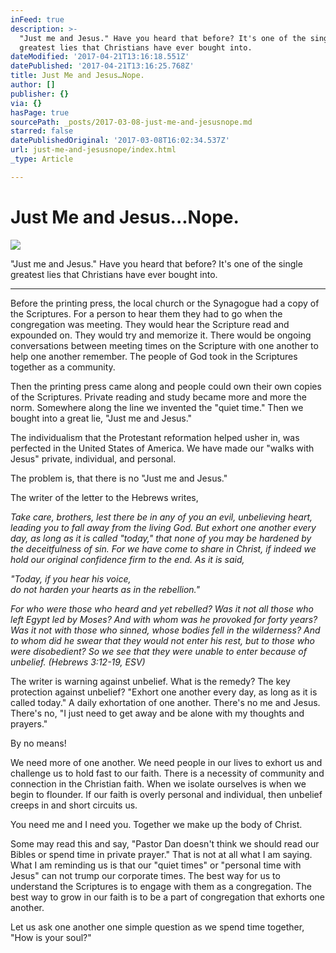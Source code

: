 ```yaml
---
inFeed: true
description: >-
  "Just me and Jesus." Have you heard that before? It's one of the single
  greatest lies that Christians have ever bought into.
dateModified: '2017-04-21T13:16:18.551Z'
datePublished: '2017-04-21T13:16:25.768Z'
title: Just Me and Jesus…Nope.
author: []
publisher: {}
via: {}
hasPage: true
sourcePath: _posts/2017-03-08-just-me-and-jesusnope.md
starred: false
datePublishedOriginal: '2017-03-08T16:02:34.537Z'
url: just-me-and-jesusnope/index.html
_type: Article

---
```

# Just Me and Jesus...Nope.
![](https://the-grid-user-content.s3-us-west-2.amazonaws.com/55672ef5-26d8-4665-9ae6-6f6df0835d1a.jpg)

"Just me and Jesus." Have you heard that before? It's one of the single greatest lies that Christians have ever bought into.

---

Before the printing press, the local church or the Synagogue had a copy of the Scriptures. For a person to hear them they had to go when the congregation was meeting. They would hear the Scripture read and expounded on. They would try and memorize it. There would be ongoing conversations between meeting times on the Scripture with one another to help one another remember. The people of God took in the Scriptures together as a community.

Then the printing press came along and people could own their own copies of the Scriptures. Private reading and study became more and more the norm. Somewhere along the line we invented the "quiet time." Then we bought into a great lie, "Just me and Jesus."

The individualism that the Protestant reformation helped usher in, was perfected in the United States of America. We have made our "walks with Jesus" private, individual, and personal.

The problem is, that there is no "Just me and Jesus."

The writer of the letter to the Hebrews writes,

_Take care, brothers, lest there be in any of you an evil, unbelieving heart, leading you to fall away from the living God. But exhort one another every day, as long as it is called "today," that none of you may be hardened by the deceitfulness of sin. For we have come to share in Christ, if indeed we hold our original confidence firm to the end. As it is said,_

_"Today, if you hear his voice,  
do not harden your hearts as in the rebellion."_

_For who were those who heard and yet rebelled? Was it not all those who left Egypt led by Moses? And with whom was he provoked for forty years? Was it not with those who sinned, whose bodies fell in the wilderness? And to whom did he swear that they would not enter his rest, but to those who were disobedient? So we see that they were unable to enter because of unbelief. (Hebrews 3:12-19, ESV)_

The writer is warning against unbelief. What is the remedy? The key protection against unbelief? "Exhort one another every day, as long as it is called today." A daily exhortation of one another. There's no me and Jesus. There's no, "I just need to get away and be alone with my thoughts and prayers."

By no means!

We need more of one another. We need people in our lives to exhort us and challenge us to hold fast to our faith. There is a necessity of community and connection in the Christian faith. When we isolate ourselves is when we begin to flounder. If our faith is overly personal and individual, then unbelief creeps in and short circuits us.

You need me and I need you. Together we make up the body of Christ.

Some may read this and say, "Pastor Dan doesn't think we should read our Bibles or spend time in private prayer." That is not at all what I am saying. What I am reminding us is that our "quiet times" or "personal time with Jesus" can not trump our corporate times. The best way for us to understand the Scriptures is to engage with them as a congregation. The best way to grow in our faith is to be a part of congregation that exhorts one another.

Let us ask one another one simple question as we spend time together, "How is your soul?"